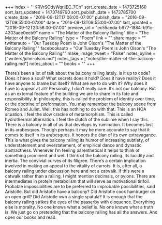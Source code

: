 +++
index = "-KRVrSOdyWqrilEC_7Ch"
sort_create_date = 1473725160
sort_last_updated = 1473749760
sort_publish_date = 1473785700
create_date = "2016-09-12T17:06:00-07:00"
publish_date = "2016-09-13T09:55:00-07:00"
date = "2016-09-13T09:55:00-07:00"
last_updated = "2016-09-12T23:56:00-07:00"
preview_url = "ec55aeda-b677-1884-b91c-4303aee0eeb9"
name = "The Matter of the Balcony Railing"
title = "The Matter of the Balcony Railing"
type = "Poem"
link = ""
shareimage = ""
twitterauto = "Our Tuesday Poem is John Olson's \"The Matter of the Balcony Railing\""
facebookauto = "Our Tuesday Poem is John Olson's \"The Matter of the Balcony Railing\""
make_image_tweet = "False"
notes_byline = ["writers/john-olson.md"]
notes_tags = ["notes/the-matter-of-the-balcony-railing.md"]
notes_about = ""
books = ""
+++
<p class="prose-poem">There’s been a lot of talk about the balcony railing lately. Is it up to code? Does it have a soul? What secrets does it hold? Does it have reality? Does it have anyone to blame but itself? What are we to do with it? Why does it have to appear at all? Personally, I don’t really care. It’s not our balcony. But as an external feature of the building we are to share in its fate and responsibility. In philosophy, this is called the problem of identity over time, or the doctrine of preformation. You may remember the balcony scene from Romeo and Juliet. Well, this has nothing to do with that. This is an HOA situation. I feel the slow crackle of metamorphism. This is called hydrothermal alternation. I feel the clutch of the sublime when I say this. There is a balcony in all of us that develops by rumination. It becomes lost in its arabesques. Though perhaps it may be more accurate to say that it comes to itself in its arabesques. It honors the élan of its own extravagance. This is what gives the balcony railing its humor of increasing subtlety, of understatement and overstatement, of empirical dance and dynastic abstractness. Whenever I’m feeling parenthetical it helps to think of something prominent and wet. I think of the balcony railing. Its lucidity and inertia. The convivial curves of its filigree. There’s a certain implication involved in making an appeal to the vitality of carrots. It is, after all, a balcony railing under discussion here and not a catwalk. If this were a catwalk rather than a railing, I might mention decimals, or pylons. There are intermediates in protein metabolism that will serve as motivational tinfoil. Probable impossibilities are to be preferred to improbable possibilities, said Aristotle. But did Aristotle have a balcony? Did Aristotle cook hamburger on an open grill? Did Aristotle own a single spatula?  It is enough that the balcony railing strikes the eyes of the passerby with eloquence. Everything else is morality. No one knows what a belief is. No one knows what a truth is. We just go on pretending that the balcony railing has all the answers. And open our books and read.</p>